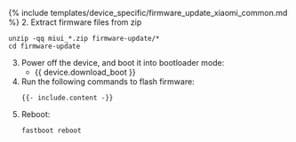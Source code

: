 {% include templates/device_specific/firmware_update_xiaomi_common.md %}
2. Extract firmware files from zip
   ```
   unzip -qq miui_*.zip firmware-update/*
   cd firmware-update
   ```
3. Power off the device, and boot it into bootloader mode:
    * {{ device.download_boot }}
4. Run the following commands to flash firmware:
   ```
   {{- include.content -}}
   ```
5. Reboot:
   ```
   fastboot reboot
   ```
